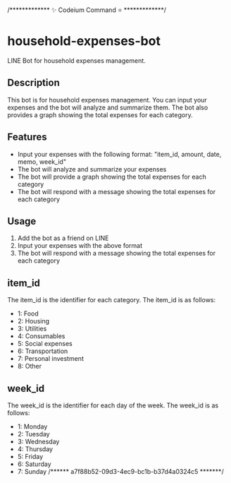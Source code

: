 /*************  ✨ Codeium Command ⭐  *************/
# household-expenses-bot

LINE Bot for household expenses management.

## Description

This bot is for household expenses management. You can input your expenses and the bot will analyze and summarize them. The bot also provides a graph showing the total expenses for each category.

## Features

- Input your expenses with the following format: "item_id, amount, date, memo, week_id"
- The bot will analyze and summarize your expenses
- The bot will provide a graph showing the total expenses for each category
- The bot will respond with a message showing the total expenses for each category

## Usage

1. Add the bot as a friend on LINE
2. Input your expenses with the above format
3. The bot will respond with a message showing the total expenses for each category

## item_id

The item_id is the identifier for each category. The item_id is as follows:

- 1: Food
- 2: Housing
- 3: Utilities
- 4: Consumables
- 5: Social expenses
- 6: Transportation
- 7: Personal investment
- 8: Other

## week_id

The week_id is the identifier for each day of the week. The week_id is as follows:

- 1: Monday
- 2: Tuesday
- 3: Wednesday
- 4: Thursday
- 5: Friday
- 6: Saturday
- 7: Sunday
/******  a7f88b52-09d3-4ec9-bc1b-b37d4a0324c5  *******/